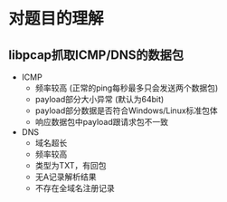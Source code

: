 # 对题目的理解

## libpcap抓取ICMP/DNS的数据包
- ICMP
  - 频率较高 (正常的ping每秒最多只会发送两个数据包)
  - payload部分大小异常 (默认为64bit)
  - payload部分数据是否符合Windows/Linux标准包体
  - 响应数据包中payload跟请求包不一致
- DNS
  - 域名超长
  - 频率较高
  - 类型为TXT，有回包
  - 无A记录解析结果
  - 不存在全域名注册记录

